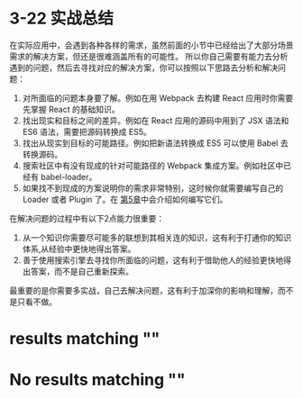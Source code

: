 
# 3-22 实战总结

在实际应用中，会遇到各种各样的需求，虽然前面的小节中已经给出了大部分场景需求的解决方案，但还是很难涵盖所有的可能性。
所以你自己需要有能力去分析遇到的问题，然后去寻找对应的解决方案，你可以按照以下思路去分析和解决问题：

1. 对所面临的问题本身要了解。例如在用 Webpack 去构建 React 应用时你需要先掌握 React 的基础知识。
1. 找出现实和目标之间的差异。例如在 React 应用的源码中用到了 JSX 语法和 ES6 语法，需要把源码转换成 ES5。
1. 找出从现实到目标的可能路径。例如把新语法转换成 ES5 可以使用 Babel 去转换源码。
1. 搜索社区中有没有现成的针对可能路径的 Webpack 集成方案。例如社区中已经有 babel-loader。
1. 如果找不到现成的方案说明你的需求非常特别，这时候你就需要编写自己的 Loader 或者 Plugin 了。在 [第5章](../5原理/)中会介绍如何编写它们。

在解决问题的过程中有以下2点能力很重要：

1. 从一个知识你需要尽可能多的联想到其相关连的知识，这有利于打通你的知识体系,从经验中更快地得出答案。
1. 善于使用搜索引擎去寻找你所面临的问题，这有利于借助他人的经验更快地得出答案，而不是自己重新探索。

最重要的是你需要多实战，自己去解决问题，这有利于加深你的影响和理解，而不是只看不做。

#  results matching ""

# No results matching ""
